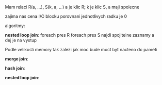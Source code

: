 Mam relaci R(a, ...), S(k, a, ...)
a je klic R; k je klic S, a maji spolecne

zajima nas cena I/O blocku
porovnani jednotlivych radku je 0

algoritmy:

**nested loop join**:
foreach pres R
	foreach pres S
		najdi spojitelne zaznamy a dej je na vystup

Podle velikosti memory tak zalezi jak moc bude moct byt nacteno do pameti

**merge join**:


**hash join**:


**nested loop join**: